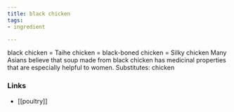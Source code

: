 ```yaml
---
title: black chicken
tags:
- ingredient

---
```

black chicken = Taihe chicken = black-boned chicken = Silky chicken Many Asians believe that soup made from black chicken has medicinal properties that are especially helpful to women. Substitutes: chicken

### Links

* [[poultry]]
